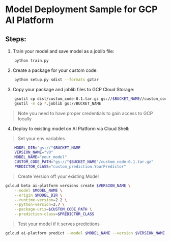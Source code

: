 # Model Deployment Sample for GCP AI Platform

  

## Steps:

  

1. Train your model and save model as a joblib file: 
```bash
	python train.py
```

2. Create a package for your custom code:
```bash
	python setup.py sdist --formats gztar
```

3. Copy your package and joblib files to GCP Cloud Storage:
``` bash
	gsutil cp dist/custom_code-0.1.tar.gz gs://$BUCKET_NAME//custom_code-0.1.tar.gz
	gsutil -m cp *.joblib gs://BUCKET_NAME
```

> Note you need to have proper credentials to gain access to GCP locally

4. Deploy to existing model on AI Platform via Cloud Shell:
> Set your env variables 
```bash
	MODEL_DIR="gs://"$BUCKET_NAME
	VERSION_NAME="v0"  
	MODEL_NAME="your_model"  
	CUSTOM_CODE_PATH="gs://"$BUCKET_NAME"/custom_code-0.1.tar.gz"  
	PREDICTOR_CLASS="custom_prediction.YourPredictor"
```

> Create Version off your existing Model
```bash
gcloud beta ai-platform versions create $VERSION_NAME \
	--model $MODEL_NAME \
	--origin $MODEL_DIR \
	--runtime-version=2.2 \
	--python-version=3.7 \
	--package-uris=$CUSTOM_CODE_PATH \
	--prediction-class=$PREDICTOR_CLASS
```

> Test your model if it serves predictions
```bash
gcloud ai-platform predict --model $MODEL_NAME --version $VERSION_NAME --json-instances $JSON_FILE
```